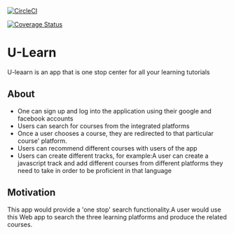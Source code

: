 [![CircleCI](https://circleci.com/gh/dkam26/ul_api.svg?style=svg)](https://circleci.com/gh/dkam26/ul_api)

[![Coverage Status](https://coveralls.io/repos/github/dkam26/ul_api/badge.svg?branch=develop)](https://coveralls.io/github/dkam26/ul_api?branch=develop)

# U-Learn
U-leaarn is an app that is  one stop center for all your learning tutorials

## About

- One can sign up and log into the application using their google  and facebook accounts
- Users can search for courses from the integrated platforms
- Once a user chooses a course, they are redirected to that particular course' platform.
-  Users can recommend  different courses with users of the app
- Users can create different tracks, for example:A user can create a javascript track and add different courses from different platforms they need to take in order to be proficient in that language

## Motivation

This app would provide a 'one stop' search functionality.A user would use this Web app to search the three learning platforms and produce the related courses.
